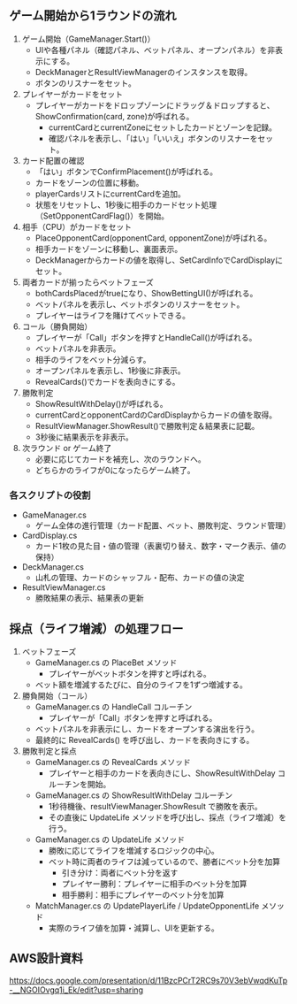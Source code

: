 ## ゲーム開始から1ラウンドの流れ
1. ゲーム開始（GameManager.Start()）
    - UIや各種パネル（確認パネル、ベットパネル、オープンパネル）を非表示にする。
    - DeckManagerとResultViewManagerのインスタンスを取得。
    - ボタンのリスナーをセット。
2. プレイヤーがカードをセット
    - プレイヤーがカードをドロップゾーンにドラッグ＆ドロップすると、ShowConfirmation(card, zone)が呼ばれる。
        - currentCardとcurrentZoneにセットしたカードとゾーンを記録。
        - 確認パネルを表示し、「はい」「いいえ」ボタンのリスナーをセット。
3. カード配置の確認
    - 「はい」ボタンでConfirmPlacement()が呼ばれる。
    - カードをゾーンの位置に移動。
    - playerCardsリストにcurrentCardを追加。
    - 状態をリセットし、1秒後に相手のカードセット処理（SetOpponentCardFlag()）を開始。
4. 相手（CPU）がカードをセット
    - PlaceOpponentCard(opponentCard, opponentZone)が呼ばれる。
    - 相手カードをゾーンに移動し、裏面表示。
    - DeckManagerからカードの値を取得し、SetCardInfoでCardDisplayにセット。
5. 両者カードが揃ったらベットフェーズ
    - bothCardsPlacedがtrueになり、ShowBettingUI()が呼ばれる。
    - ベットパネルを表示し、ベットボタンのリスナーをセット。
    - プレイヤーはライフを賭けてベットできる。
6. コール（勝負開始）
    - プレイヤーが「Call」ボタンを押すとHandleCall()が呼ばれる。
    - ベットパネルを非表示。
    - 相手のライフをベット分減らす。
    - オープンパネルを表示し、1秒後に非表示。
    - RevealCards()でカードを表向きにする。
7. 勝敗判定
    - ShowResultWithDelay()が呼ばれる。
    - currentCardとopponentCardのCardDisplayからカードの値を取得。
    - ResultViewManager.ShowResult()で勝敗判定＆結果表に記載。
    - 3秒後に結果表示を非表示。
8. 次ラウンド or ゲーム終了
    - 必要に応じてカードを補充し、次のラウンドへ。
    - どちらかのライフが0になったらゲーム終了。

### 各スクリプトの役割
- GameManager.cs
    - ゲーム全体の進行管理（カード配置、ベット、勝敗判定、ラウンド管理）
- CardDisplay.cs
    - カード1枚の見た目・値の管理（表裏切り替え、数字・マーク表示、値の保持）
- DeckManager.cs
    - 山札の管理、カードのシャッフル・配布、カードの値の決定
- ResultViewManager.cs
    - 勝敗結果の表示、結果表の更新




## 採点（ライフ増減）の処理フロー
1. ベットフェーズ
    - GameManager.cs の PlaceBet メソッド
        - プレイヤーがベットボタンを押すと呼ばれる。
    - ベット額を増減するたびに、自分のライフを1ずつ増減する。
2. 勝負開始（コール）
    - GameManager.cs の HandleCall コルーチン
        - プレイヤーが「Call」ボタンを押すと呼ばれる。
    - ベットパネルを非表示にし、カードをオープンする演出を行う。
    - 最終的に RevealCards() を呼び出し、カードを表向きにする。
3. 勝敗判定と採点
    - GameManager.cs の RevealCards メソッド
        - プレイヤーと相手のカードを表向きにし、ShowResultWithDelay コルーチンを開始。
    - GameManager.cs の ShowResultWithDelay コルーチン
        - 1秒待機後、resultViewManager.ShowResult で勝敗を表示。
        - その直後に UpdateLife メソッドを呼び出し、採点（ライフ増減）を行う。
    - GameManager.cs の UpdateLife メソッド
        - 勝敗に応じてライフを増減するロジックの中心。
        - ベット時に両者のライフは減っているので、勝者にベット分を加算
            - 引き分け：両者にベット分を返す
            - プレイヤー勝利：プレイヤーに相手のベット分を加算
            - 相手勝利：相手にプレイヤーのベット分を加算
    - MatchManager.cs の UpdatePlayerLife / UpdateOpponentLife メソッド
        - 実際のライフ値を加算・減算し、UIを更新する。



## AWS設計資料
https://docs.google.com/presentation/d/11BzcPCrT2RC9s70V3ebVwqdKuTp-__NGOIOvgq1i_Ek/edit?usp=sharing
